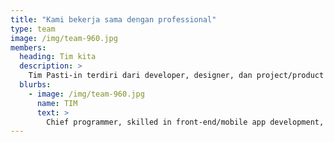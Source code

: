 ```yaml
---
title: "Kami bekerja sama dengan professional"
type: team
image: /img/team-960.jpg
members:
  heading: Tim kita
  description: >
    Tim Pasti-in terdiri dari developer, designer, dan project/product manager. Setiap anggota memiliki pengalaman yang kaya di bidangnya, dan semuanya adalah professional untuk bertanggung jawab atas setiap bagian dari sebuah proyek. Kami telah bekerja bersama untuk waktu yang lama, dan semuanya sangat cocok.
  blurbs:
    - image: /img/team-960.jpg
      name: TIM
      text: >
        Chief programmer, skilled in front-end/mobile app development, have a good feeling on UI details, technique advantages include javascript/nodejs/typescript/css, currently focus on Reactjs/Graphql tech stack.
---
```

